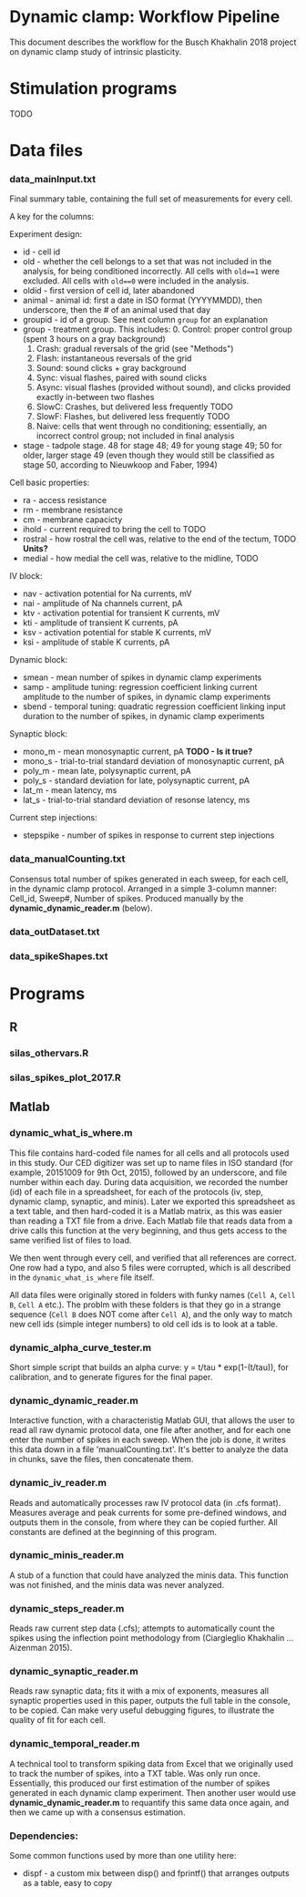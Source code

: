 Dynamic clamp: Workflow Pipeline
==================

This document describes the workflow for the Busch Khakhalin 2018 project on dynamic clamp study of intrinsic plasticity.

# Stimulation programs

TODO

# Data files

### data_mainInput.txt	

Final summary table, containing the full set of measurements for every cell.

A key for the columns:

Experiment design:
* id - cell id
* old - whether the cell belongs to a set that was not included in the analysis, for being conditioned incorrectly. All cells with `old==1` were excluded. All cells with `old==0` were included in the analysis.
* oldid	 - first version of cell id, later abandoned
* animal - animal id: first a date in ISO format (YYYYMMDD), then underscore, then the # of an animal used that day
* groupid - id of a group. See next column `group` for an explanation
* group	- treatment group. This includes:
  0. Control: proper control group (spent 3 hours on a gray background)
  1. Crash: gradual reversals of the grid (see "Methods")
  2. Flash: instantaneous reversals of the grid
  3. Sound: sound clicks + gray background
  4. Sync: visual flashes, paired with sound clicks
  5. Async: visual flashes (provided without sound), and clicks provided exactly in-between two flashes
  6. SlowC: Crashes, but delivered less frequently TODO
  7. SlowF: Flashes, but delivered less frequently TODO
  8. Naive: cells that went through no conditioning; essentially, an incorrect control group; not included in final analysis
* stage - tadpole stage. 48 for stage 48; 49 for young stage 49; 50 for older, larger stage 49 (even though they would still be classified as stage 50, according to Nieuwkoop and Faber, 1994)

Cell basic properties:
* ra - access resistance
* rm - membrane resistance
* cm - membrane capacicty
* ihold	- current required to bring the cell to TODO
* rostral - how rostral the cell was, relative to the end of the tectum, TODO **Units?**
* medial - how medial the cell was, relative to the midline, TODO

IV block:
* nav - activation potential for Na currents, mV
* nai - amplitude of Na channels current, pA
* ktv - activation potential for transient K currents, mV
* kti - amplitude of transient K currents, pA
* ksv - activation potential for stable K currents, mV
* ksi - amplitude of stable K currents, pA

Dynamic block:
* smean	- mean number of spikes in dynamic clamp experiments
* samp - amplitude tuning: regression coefficient linking current amplitude to the number of spikes, in dynamic clamp experiments
* sbend	- temporal tuning: quadratic regression coefficient linking input duration to the number of spikes, in dynamic clamp experiments

Synaptic block:
* mono_m - mean monosynaptic current, pA **TODO - Is it true?**
* mono_s - trial-to-trial standard deviation of monosynaptic current, pA
* poly_m - mean late, polysynaptic current, pA
* poly_s - standard deviation for late, polysynaptic current, pA
* lat_m	- mean latency, ms
* lat_s - trial-to-trial standard deviation of resonse latency, ms

Current step injections:
* stepspike - number of spikes in response to current step injections

### data_manualCounting.txt	

Consensus total number of spikes generated in each sweep, for each cell, in the dynamic clamp protocol. Arranged in a simple 3-column manner: Cell_id, Sweep#, Number of spikes. Produced manually by the **dynamic_dynamic_reader.m** (below).

### data_outDataset.txt	

### data_spikeShapes.txt	

# Programs

## R

### silas_othervars.R

### silas_spikes_plot_2017.R


## Matlab

### dynamic_what_is_where.m

This file contains hard-coded file names for all cells and all protocols used in this study. Our CED digitizer was set up to name files in ISO standard (for example, 20151009 for 9th Oct, 2015), followed by an underscore, and file number within each day. During data acquisition, we recorded the number (id) of each file in a spreadsheet, for each of the protocols (iv, step, dynamic clamp, synaptic, and minis). Later we exported this spreadsheet as a text table, and then hard-coded it is a Matlab matrix, as this was easier than reading a TXT file from a drive. Each Matlab file that reads data from a drive calls this function at the very beginning, and thus gets access to the same verified list of files to load.

We then went through every cell, and verified that all references are correct. One row had a typo, and also 5 files were corrupted, which is all described in the `dynamic_what_is_where` file itself.

All data files were originally stored in folders with funky names (`Cell A`, `Cell B`, `Cell A` etc.). The problm with these folders is that they go in a strange sequence (`Cell B` does NOT come after `Cell A`), and the only way to match new cell ids (simple integer numbers) to old cell ids is to look at a table. 

### dynamic_alpha_curve_tester.m

Short simple script that builds an alpha curve: y = t/tau * exp(1-(t/tau)), for calibration, and to generate figures for the final paper.

### dynamic_dynamic_reader.m

Interactive function, with a characteristig Matlab GUI, that allows the user to read all raw dynamic protocol data, one file after another, and for each one enter the number of spikes in each sweep. When the job is done, it writes this data down in a file 'manualCounting.txt'. It's better to analyze the data in chunks, save the files, then concatenate them.

### dynamic_iv_reader.m

Reads and automatically processes raw IV protocol data (in .cfs format). Measures average and peak currents for some pre-defined windows, and outputs them in the console, from where they can be copied further. All constants are defined at the beginning of this program.

### dynamic_minis_reader.m

A stub of a function that could have analyzed the minis data. This function was not finished, and the minis data was never analyzed.

### dynamic_steps_reader.m

Reads raw current step data (.cfs); attempts to automatically count the spikes using the inflection point methodology from (Ciargleglio Khakhalin ... Aizenman 2015).

### dynamic_synaptic_reader.m

Reads raw synaptic data; fits it with a mix of exponents, measures all synaptic properties used in this paper, outputs the full table in the console, to be copied. Can make very useful debugging figures, to illustrate the quality of fit for each cell.

### dynamic_temporal_reader.m	

A technical tool to transform spiking data from Excel that we originally used to track the number of spikes, into a TXT table. Was only run once. Essentially, this produced our first estimation of the number of spikes generated in each dynamic clamp experiment. Then another user would use **dynamic_dynamic_reader.m** to requantify this same data once again, and then we came up with a consensus estimation.

### Dependencies:

Some common functions used by more than one utility here:

* dispf - a custom mix between disp() and fprintf() that arranges outputs as a table, easy to copy


